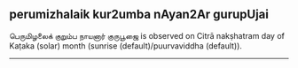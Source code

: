 ## perumizhalaik kur2umba nAyan2Ar gurupUjai

பெருமிழலைக் குறும்ப நாயனார் குருபூஜை is observed on Citrā nakṣhatram day of Kaṭaka (solar) month (sunrise (default)/puurvaviddha (default)).


---

